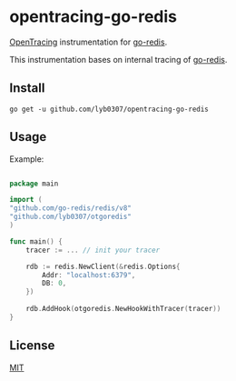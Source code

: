 # opentracing-go-redis

[OpenTracing](http://opentracing.io/) instrumentation for [go-redis](https://github.com/go-redis/redis).

This instrumentation bases on internal tracing of [go-redis](https://github.com/go-redis/redis/blob/master/redisext/otel.go).

## Install

```
go get -u github.com/lyb0307/opentracing-go-redis
```

## Usage

Example:

```go

package main

import (
"github.com/go-redis/redis/v8"
"github.com/lyb0307/otgoredis"
)

func main() {
    tracer := ... // init your tracer

    rdb := redis.NewClient(&redis.Options{
        Addr: "localhost:6379",
        DB: 0,
    })
    
    rdb.AddHook(otgoredis.NewHookWithTracer(tracer))
}
```

## License

[MIT](LICENSE)